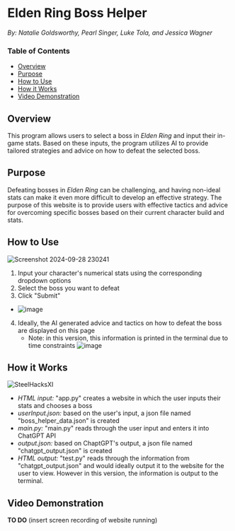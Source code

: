 # Elden Ring Boss Helper
*By: Natalie Goldsworthy, Pearl Singer, Luke Tola, and Jessica Wagner*
### Table of Contents
- [Overview](#overview)
- [Purpose](#purpose)
- [How to Use](#how-to-use)
- [How it Works](#how-it-works)
- [Video Demonstration](#video-demonstration)

## Overview
This program allows users to select a boss in *Elden Ring* and input their in-game stats. Based on these inputs, the program utilizes AI to provide tailored strategies and advice on how to defeat the selected boss.

## Purpose
Defeating bosses in *Elden Ring* can be challenging, and having non-ideal stats can make it even more difficult to develop an effective strategy. The purpose of this website is to provide users with effective tactics and advice for overcoming specific bosses based on their current character build and stats.

## How to Use
![Screenshot 2024-09-28 230241](https://github.com/user-attachments/assets/4142211e-88b0-4cb0-a03b-511cdad5c54d)
1. Input your character's numerical stats using the corresponding dropdown options
2. Select the boss you want to defeat
3. Click "Submit"
- ![image](https://github.com/user-attachments/assets/e5301adc-773e-461c-b832-a7838d78f690)
4. Ideally, the AI generated advice and tactics on how to defeat the boss are displayed on this page
   - Note: in this version, this information is printed in the terminal due to time constraints
![image](https://github.com/user-attachments/assets/1c2116af-31ec-4655-a236-4d3111ace274)

## How it Works
![SteelHacksXI](https://github.com/user-attachments/assets/ace829f7-c342-4cdd-ab89-f6c81fe49d73)
- *HTML input:* "app.py" creates a website in which the user inputs their stats and chooses a boss
- *userInput.json:* based on the user's input, a json file named "boss_helper_data.json" is created
- *main.py:* "main.py" reads through the user input and enters it into ChatGPT API
- *output.json:* based on ChaptGPT's output, a json file named "chatgpt_output.json" is created
- *HTML output:* "test.py" reads through the information from "chatgpt_output.json" and would ideally output it to the website for the user to view. However in this version, the information is output to the terminal.

## Video Demonstration
**TO DO**
(insert screen recording of website running)
